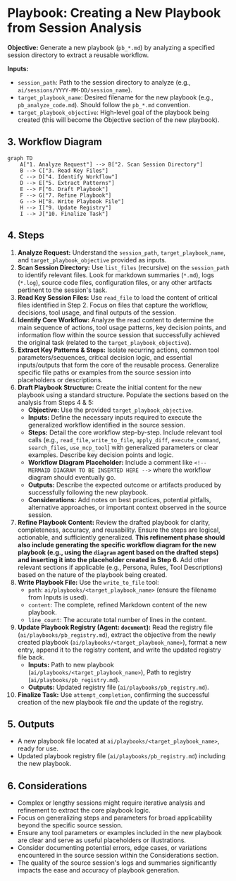 # Playbook: Creating a New Playbook from Session Analysis

**Objective:** Generate a new playbook (`pb_*.md`) by analyzing a specified session directory to extract a reusable workflow.

**Inputs:**

*   `session_path`: Path to the session directory to analyze (e.g., `ai/sessions/YYYY-MM-DD/session_name`).
*   `target_playbook_name`: Desired filename for the new playbook (e.g., `pb_analyze_code.md`). Should follow the `pb_*.md` convention.
*   `target_playbook_objective`: High-level goal of the playbook being created (this will become the Objective section of the new playbook).

## 3. Workflow Diagram

```mermaid
graph TD
    A["1. Analyze Request"] --> B["2. Scan Session Directory"]
    B --> C["3. Read Key Files"]
    C --> D["4. Identify Workflow"]
    D --> E["5. Extract Patterns"]
    E --> F["6. Draft Playbook"]
    F --> G["7. Refine Playbook"]
    G --> H["8. Write Playbook File"]
    H --> I["9. Update Registry"]
    I --> J["10. Finalize Task"]
```

## 4. Steps

1.  **Analyze Request:** Understand the `session_path`, `target_playbook_name`, and `target_playbook_objective` provided as inputs.
2.  **Scan Session Directory:** Use `list_files` (recursive) on the `session_path` to identify relevant files. Look for markdown summaries (`*.md`), logs (`*.log`), source code files, configuration files, or any other artifacts pertinent to the session's task.
3.  **Read Key Session Files:** Use `read_file` to load the content of critical files identified in Step 2. Focus on files that capture the workflow, decisions, tool usage, and final outputs of the session.
4.  **Identify Core Workflow:** Analyze the read content to determine the main sequence of actions, tool usage patterns, key decision points, and information flow within the source session that successfully achieved the original task (related to the `target_playbook_objective`).
5.  **Extract Key Patterns & Steps:** Isolate recurring actions, common tool parameters/sequences, critical decision logic, and essential inputs/outputs that form the core of the reusable process. Generalize specific file paths or examples from the source session into placeholders or descriptions.
6.  **Draft Playbook Structure:** Create the initial content for the new playbook using a standard structure. Populate the sections based on the analysis from Steps 4 & 5:
    *   **Objective:** Use the provided `target_playbook_objective`.
    *   **Inputs:** Define the necessary inputs required to execute the generalized workflow identified in the source session.
    *   **Steps:** Detail the core workflow step-by-step. Include relevant tool calls (e.g., `read_file`, `write_to_file`, `apply_diff`, `execute_command`, `search_files`, `use_mcp_tool`) with generalized parameters or clear examples. Describe key decision points and logic.
    *   **Workflow Diagram Placeholder:** Include a comment like `<!-- MERMAID DIAGRAM TO BE INSERTED HERE -->` where the workflow diagram should eventually go.
    *   **Outputs:** Describe the expected outcome or artifacts produced by successfully following the new playbook.
    *   **Considerations:** Add notes on best practices, potential pitfalls, alternative approaches, or important context observed in the source session.
7.  **Refine Playbook Content:** Review the drafted playbook for clarity, completeness, accuracy, and reusability. Ensure the steps are logical, actionable, and sufficiently generalized. **This refinement phase should also include generating the specific workflow diagram for the new playbook (e.g., using the `diagram` agent based on the drafted steps) and inserting it into the placeholder created in Step 6.** Add other relevant sections if applicable (e.g., Persona, Rules, Tool Descriptions) based on the nature of the playbook being created.
8.  **Write Playbook File:** Use the `write_to_file` tool:
    *   `path`: `ai/playbooks/<target_playbook_name>` (ensure the filename from Inputs is used).
    *   `content`: The complete, refined Markdown content of the new playbook.
    *   `line_count`: The accurate total number of lines in the content.
9.  **Update Playbook Registry (Agent: `document`):** Read the registry file (`ai/playbooks/pb_registry.md`), extract the objective from the newly created playbook (`ai/playbooks/<target_playbook_name>`), format a new entry, append it to the registry content, and write the updated registry file back.
    *   **Inputs:** Path to new playbook (`ai/playbooks/<target_playbook_name>`), Path to registry (`ai/playbooks/pb_registry.md`).
    *   **Outputs:** Updated registry file (`ai/playbooks/pb_registry.md`).
10. **Finalize Task:** Use `attempt_completion`, confirming the successful creation of the new playbook file *and* the update of the registry.

## 5. Outputs

*   A new playbook file located at `ai/playbooks/<target_playbook_name>`, ready for use.
*   Updated playbook registry file (`ai/playbooks/pb_registry.md`) including the new playbook.

## 6. Considerations

*   Complex or lengthy sessions might require iterative analysis and refinement to extract the core playbook logic.
*   Focus on generalizing steps and parameters for broad applicability beyond the specific source session.
*   Ensure any tool parameters or examples included in the new playbook are clear and serve as useful placeholders or illustrations.
*   Consider documenting potential errors, edge cases, or variations encountered in the source session within the Considerations section.
*   The quality of the source session's logs and summaries significantly impacts the ease and accuracy of playbook generation.
